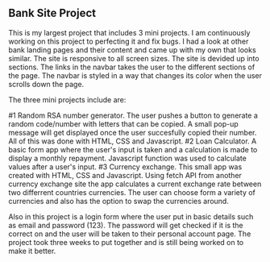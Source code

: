 ## Bank Site Project 

This is my largest project that includes 3 mini projects. I am continuously working on this project to perfecting it and fix bugs. I had a look at other bank landing pages and their content and came up with my own that looks similar. The site is responsive to all screen sizes. The site is devided up into sections. The links in the navbar takes the user to the different sections of the page. The navbar is styled in a way that changes its color when the user scrolls down the page.

The three mini projects include are: 

#1 Random RSA number generator. The user pushes a button to generate a random code/number with letters that can be copied. A small pop-up message will get displayed once the user succesfully copied their number. All of this was done with HTML, CSS and Javascript.
#2 Loan Calculator. A basic form app where the user's input is taken and a calculation is made to display a monthly repayment. Javascript function was used to calculate values after a user's input.
#3 Currency exchange. This small app was created with HTML, CSS and Javascript. Using fetch API from another currency exchange site the app calculates a current exchange rate between two differrent countries currencies. The user can choose form a variety of currencies and also has the option to swap the currencies around.

Also in this project is a login form where the user put in basic details such as email and password (123). The password will get checked if it is the correct on and the user will be taken to their personal account page.
The project took three weeks to put together and is still being worked on to make it better.

